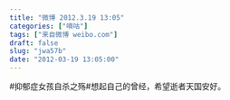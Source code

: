 ```yaml
---
title: "微博 2012.3.19 13:05"
categories: ["嘀咕"]
tags: ["来自微博 weibo.com"]
draft: false
slug: "jwa57b"
date: "2012-03-19 13:05:00"
---
```


<p>#抑郁症女孩自杀之殇#想起自己的曾经，希望逝者天国安好。 ​​​​</p>

